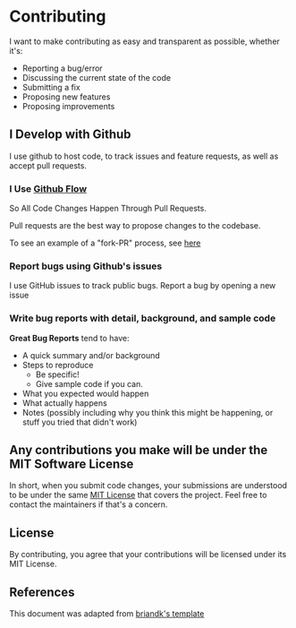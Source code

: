 # Contributing
I want to make contributing as easy and transparent as possible, whether it's:

- Reporting a bug/error
- Discussing the current state of the code
- Submitting a fix
- Proposing new features
- Proposing improvements

## I Develop with Github
I use github to host code, to track issues and feature requests, as well as accept pull requests.

### I Use [Github Flow](https://guides.github.com/introduction/flow/index.html)
So All Code Changes Happen Through Pull Requests.

Pull requests are the best way to propose changes to the codebase.

To see an example of a "fork-PR" process, see [here](https://gist.github.com/WnndGws/3beade5a786da8f30be7eb9dcd2c37b9)

### Report bugs using Github's issues
I use GitHub issues to track public bugs. Report a bug by opening a new issue

### Write bug reports with detail, background, and sample code
**Great Bug Reports** tend to have:

- A quick summary and/or background
- Steps to reproduce
  - Be specific!
  - Give sample code if you can.
- What you expected would happen
- What actually happens
- Notes (possibly including why you think this might be happening, or stuff you tried that didn't work)

## Any contributions you make will be under the MIT Software License
In short, when you submit code changes, your submissions are understood to be under the same [MIT License](http://choosealicense.com/licenses/mit/) that covers the project. Feel free to contact the maintainers if that's a concern.

## License
By contributing, you agree that your contributions will be licensed under its MIT License.

## References
This document was adapted from [briandk's template](https://gist.github.com/briandk/3d2e8b3ec8daf5a27a62)

